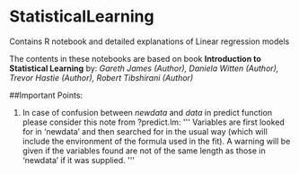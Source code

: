 # StatisticalLearning
Contains R notebook and detailed explanations of Linear regression models

The contents in these notebooks are based on book **Introduction to Statistical Learning** by:
_Gareth James (Author), Daniela Witten (Author), Trevor Hastie (Author), Robert Tibshirani (Author)_

##Important Points:
1. In case of confusion between _newdata_ and _data_ in predict function please consider this note from ?predict.lm:
     '''
     Variables are first looked for in ‘newdata’ and then searched for in the usual way (which will include the 
     environment of the formula used in the fit).  A warning will be given if the variables found are not of the 
     same length as those in ‘newdata’ if it was supplied.
     '''
